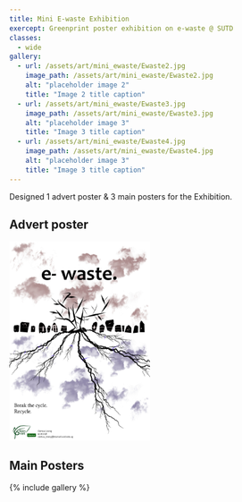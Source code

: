 ```yaml
---
title: Mini E-waste Exhibition
exercept: Greenprint poster exhibition on e-waste @ SUTD
classes:
  - wide
gallery:
  - url: /assets/art/mini_ewaste/Ewaste2.jpg
    image_path: /assets/art/mini_ewaste/Ewaste2.jpg
    alt: "placeholder image 2"
    title: "Image 2 title caption"
  - url: /assets/art/mini_ewaste/Ewaste3.jpg
    image_path: /assets/art/mini_ewaste/Ewaste3.jpg
    alt: "placeholder image 3"
    title: "Image 3 title caption"
  - url: /assets/art/mini_ewaste/Ewaste4.jpg
    image_path: /assets/art/mini_ewaste/Ewaste4.jpg
    alt: "placeholder image 3"
    title: "Image 3 title caption"
---
```

Designed 1 advert poster & 3 main posters for the Exhibition.

## Advert poster
<a href="/assets/art/mini_ewaste/Ewaste1.jpg" ><img src="/assets/art/mini_ewaste/Ewaste1.jpg" width="50%" ></a>

## Main Posters
{% include gallery %}
